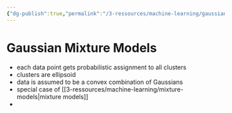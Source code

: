 ```yaml
---
{"dg-publish":true,"permalink":"/3-ressources/machine-learning/gaussian-mixture-models/","tags":["machine-learning, eth/cil/theory"],"created":"","updated":""}
---
```


# Gaussian Mixture Models
- each data point gets probabilistic assignment to all clusters
- clusters are ellipsoid
- data is assumed to be a convex combination of Gaussians
- special case of [[3-ressources/machine-learning/mixture-models\|mixture models]]
- 